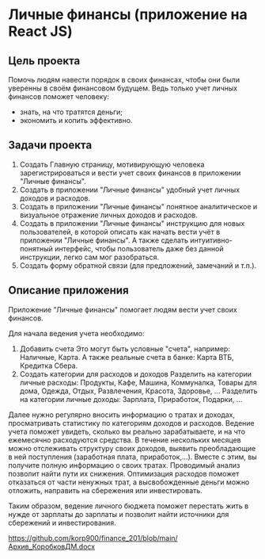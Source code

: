 # Личные финансы (приложение на React JS)


## Цель проекта
Помочь людям навести порядок в своих финансах, чтобы они были уверенны в своём финансовом будущем.
Ведь только учет личных финансов поможет человеку:
 - знать, на что тратятся деньги;
 - экономить и копить эффективно. 
 

## Задачи проекта
1. Создать Главную страницу, мотивирующую человека зарегистрироваться и вести учет своих финансов в приложении "Личные финансы".  
2. Создать в приложении "Личные финансы" удобный учет личных доходов и расходов.
3. Создать в приложении "Личные финансы" понятное аналитическое и визуальное отражение личных доходов и расходов.
4. Создать в приложении "Личные финансы" инструкцию для новых пользователей, в которой описать как начать вести учёт в приложении "Личные финансы". 
   А также сделать интуитивно-понятный интерфейс, чтобы пользователь даже без данной инструкции, легко сам мог разобраться.
5. Создать форму обратной связи (для предложений, замечаний и т.п.). 


## Описание приложения
Приложение "Личные финансы" помогает людям вести учет своих финансов.

Для начала ведения учета необходимо:
1. Добавить счета 
Это могут быть условные "счета", например: Наличные, Карта. А также реальные счета в банке: Карта ВТБ, Кредитка Сбера.
2. Создать категории для расходов и доходов
Разделить на категории личные расходы: Продукты, Кафе, Машина, Коммуналка, Товары для дома, Одежда, Отдых, Развлечения, Красота, Здоровье, ...
Разделить на категории личные доходы: Зарплата, Приработок, Подарки, ...

Далее нужно регулярно вносить информацию о тратах и доходах, просматривать статистику по категориям доходов и расходов.
Ведение учета поможет увидеть, сколько вы реально зарабатываете, и на что ежемесячно расходуются средства.
В течение нескольких месяцев можно отслеживать структуру своих доходов, выявить преобладающие в ней поступления (заработная плата, приработок,...). 
Вместе с этим, вы получите полную информацию о своих тратах. Проводимый анализ позволит найти пути их снижения.
Оптимизация расходов поможет отказаться от части ненужных трат, а высвобожденные деньги можно отложить, направить на сбережения или инвестировать.

Таким образом, ведение личного бюджета поможет перестать жить в нужде от зарплаты до зарплаты и позволит найти источники для сбережений и инвестирования.

https://github.com/korp900/finance_201/blob/main/Архив_КоробковДМ.docx
